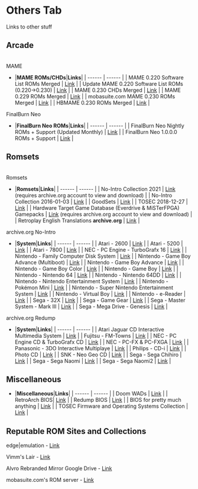 # Others Tab
Links to other stuff<br/>

## **Arcade**<br/>

<br/>MAME

- |**MAME ROMs/CHDs**|**Links**|
| ------ | ------ |
| MAME 0.220 Software List ROMs Merged | [Link](https://archive.org/download/mame_sl_0220/MAME%20SL%200.220%20(Merged)/) |
| Update MAME 0.220 Software List ROMs (0.220->0.230) | [Link](https://archive.org/download/mame_sl_0220/Updates/) |
| MAME 0.230 CHDs Merged | [Link](https://archive.org/download/MAME_0.225_CHDs_merged) |
| MAME 0.229 ROMs Merged | [Link](https://archive.org/download/mame.0229) |
| mobasuite.com MAME 0.230 ROMs Merged | [Link](https://romcollector.asuscomm.com/Arcades/mame230/) |
| HBMAME 0.230 ROMs Merged | [Link](https://archive.org/download/hbmame-0.230-merged/HBmame%200.230%20%28Merged%29/) |

FinalBurn Neo

- |**FinalBurn Neo ROMs**|**Links**|
| ------ | ------ |
| FinalBurn Neo Nightly ROMs + Support (Updated Monthly) | [Link](https://archive.org/download/2020_01_06_fbn) |
| FinalBurn Neo 1.0.0.0 ROMs + Support | [Link](https://archive.org/download/fbneo/FBNeo/) |

## **Romsets**<br/>

<br/>Romsets

- |**Romsets**|**Links**|
| ------ | ------ |
| No-Intro Collection 2021 | [Link](https://archive.org/download/no-intro_romsets/no-intro%20romsets/) (requires archive.org account to view and download) |
| No-Intro Collection 2016-01-03 | [Link](https://archive.org/download/No-Intro-Collection_2016-01-03_Fixed) |
| GoodSets | [Link](https://1fichier.com/dir/ugDwQd8N) |
| TOSEC 2018-12-27 | [Link](https://archive.org/download/TOSEC_Main_Branch_Release_2018-12-27) |
| Hardware Target Game Database (Everdrive & MiSTerFPGA) Gamepacks | [Link](https://archive.org/download/htgdb-gamepacks) (requires archive.org account to view and download) |
| Retroplay English Translations **archive.org** | [Link](https://archive.org/download/retroplay-en/RetroPlay-En/) |

archive.org No-Intro

- |**System**|**Links**|
| ------ | ------ |
| Atari - 2600 | [Link](https://archive.org/download/nointro.atari-2600) |
| Atari - 5200 | [Link](https://archive.org/download/nointro.atari-5200) |
| Atari - 7800 | [Link](https://archive.org/download/nointro.atari-7800) |
| NEC - PC Engine - TurboGrafx 16 | [Link](https://archive.org/download/nointro.tg-16) |
| Nintendo - Family Computer Disk System | [Link](http://archive.org/download/nointro.fds) |
| Nintendo - Game Boy Advance (Multiboot) | [Link](https://archive.org/download/nointro.gba-multiboot) |
| Nintendo - Game Boy Advance | [Link](https://archive.org/download/nointro.gba) |
| Nintendo - Game Boy Color | [Link](https://archive.org/download/nointro.gbc) |
| Nintendo - Game Boy | [Link](https://archive.org/download/nointro.gb) |
| Nintendo - Nintendo 64 | [Link](https://archive.org/download/nointro.n64) |
| Nintendo - Nintendo 64DD | [Link](https://archive.org/download/nointro.n64dd) |
| Nintendo - Nintendo Entertainment System | [Link](https://archive.org/download/nointro.nes) |
| Nintendo - Pokémon Mini | [Link](http://archive.org/download/nointro.poke-mini) |
| Nintendo - Super Nintendo Entertainment System | [Link](https://archive.org/download/nointro.snes) |
| Nintendo - Virtual Boy | [Link](https://archive.org/download/nointro.vb) |
| Nintendo - e-Reader | [Link](http://archive.org/download/nointro.e-reader) |
| Sega - 32X | [Link](https://archive.org/download/nointro.32x) |
| Sega - Game Gear | [Link](https://archive.org/download/nointro.gg) |
| Sega - Master System - Mark III | [Link](https://archive.org/download/nointro.ms-mkiii) |
| Sega - Mega Drive - Genesis | [Link](https://archive.org/download/nointro.md) |

archive.org Redump

- |**System**|**Links**|
| ------ | ------ |
| Atari Jaguar CD Interactive Multimedia System | [Link](https://archive.org/download/redump.jaguar.revival) |
| Fujitsu - FM-Towns | [Link](https://archive.org/details/redump.fm.revival) |
| NEC - PC Engine CD & TurboGrafx CD | [Link](https://archive.org/download/redump.pce.revival) |
| NEC - PC-FX & PC-FXGA | [Link](https://archive.org/download/redump.pcfx.revival) |
| Panasonic - 3DO Interactive Multiplaye | [Link](https://archive.org/download/redump.3DO.revival) |
| Philips - CD-i | [Link](https://archive.org/download/redump.cdi.revival) |
| Photo CD | [Link](https://archive.org/download/redump.photo.revival) |
| SNK - Neo Geo CD | [Link](https://archive.org/download/redump.ngcd.revival) |
| Sega - Sega Chihiro | [Link](https://archive.org/download/redump.chihiro.revival) |
| Sega - Sega Naomi | [Link](https://archive.org/download/redump.naomi.revival) |
| Sega - Sega Naomi2 | [Link](https://archive.org/download/redump.naomi2.revival) |



## **Miscellaneous**

- |**Miscellaneous**|**Links**|
| ------ | ------ |
| Doom WADs | [Link](https://archive.org/download/2020_03_22_DOOM/DOOM%20WADs/) |
| RetroArch BIOS| [Link](https://archive.org/download/RetroarchSystemFiles/Retroarch-System/) |
| Redump BIOS | [Link](https://archive.org/download/2019_11_25_redump_bios) |
| BIOS for pretty much anything | [Link](https://mega.nz/folder/9ZdQwaaY#u63KaI0MsKcIqWE2GQmUuA) |
| TOSEC Firmware and Operating Systems Collection | [Link](https://archive.org/download/tosec_fw_os) |



## **Reputable ROM Sites and Collections**<br/>

edge|emulation - [Link](https://edgeemu.net/)

Vimm's Lair - [Link](https://vimm.net/?p=vault)

Alvro Rebranded Mirror Google Drive - [Link](https://drive.google.com/drive/folders/1rEtYPc8XTTrfye-dNXuhwBqnny33ZLeB)

mobasuite.com's ROM server - [Link](https://romcollector.asuscomm.com/)

